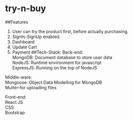 # try-n-buy
##Features
  1. User can try the product first, before actually purchasing.
  2. SignIn-SignUp enabled.
  3. Dashboard
  4. Update Cart
  5. Payment
##Tech-Stack:
  Back-end:\
   MongoDB: Document database to store user data\
   NodeJS: Runtime environment for javascript\
   ExpressJS: Running on the top of NodeJS
   
 Middle-ware:\
 Mongoose: Object Data Modelling for MongoDB\
 Multer-for uploading files
 
 Front-end:\
   React JS\
   CSS\
   Bootstrap
